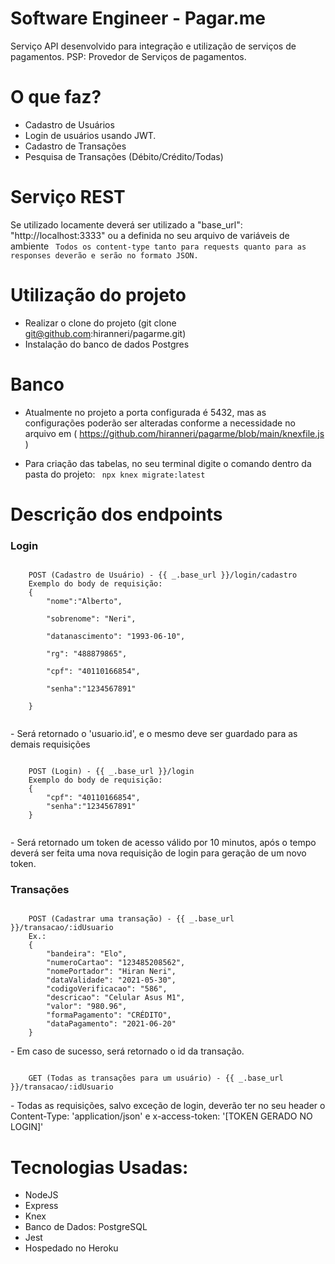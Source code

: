 # Software Engineer - Pagar.me
Serviço API desenvolvido para integração e utilização de serviços de pagamentos.
PSP: Provedor de Serviços de pagamentos.

# O que faz?
 - Cadastro de Usuários
 - Login de usuários usando JWT.
 - Cadastro de Transações
 - Pesquisa de Transações (Débito/Crédito/Todas)
 
 # Serviço REST
Se utilizado locamente deverá ser utilizado a "base_url": "http://localhost:3333" ou a definida no seu arquivo de variáveis de ambiente
<code>
	Todos os content-type tanto para requests quanto para as responses deverão e serão no formato JSON. 
</code>

# Utilização do projeto
- Realizar o clone do projeto (git clone git@github.com:hiranneri/pagarme.git)
- Instalação do banco de dados Postgres

# Banco
- Atualmente no projeto a porta configurada é 5432, mas as configurações poderão ser alteradas conforme a necessidade no arquivo em ( https://github.com/hiranneri/pagarme/blob/main/knexfile.js )

- Para criação das tabelas, no seu terminal digite o comando dentro da pasta do projeto:
<code> npx knex migrate:latest </code>

# Descrição dos endpoints
 <h3>Login</h3>
<code> 
	POST (Cadastro de Usuário) - {{ _.base_url }}/login/cadastro &nbsp;
	Exemplo do body de requisição:
	{
		"nome":"Alberto", <br>
		"sobrenome": "Neri", <br>
		"datanascimento": "1993-06-10", <br>
		"rg": "488879865", <br>
		"cpf": "40110166854", <br>
		"senha":"1234567891" <br>
	}
	
</code>
	<p> - Será retornado o 'usuario.id', e o mesmo deve ser guardado para as demais requisições </p>

<code>
	POST (Login) - {{ _.base_url }}/login &nbsp;
	Exemplo do body de requisição:
	{
		"cpf": "40110166854",
		"senha":"1234567891"
	}

</code>
	<p>- Será retornado um token de acesso válido por 10 minutos, após o tempo &nbsp; deverá ser feita uma nova requisição de login para geração de um novo token. 
	</p>
<h3>Transações</h3>
<code>
	POST (Cadastrar uma transação) - {{ _.base_url }}/transacao/:idUsuario &nbsp;
	Ex.:
	{
		"bandeira": "Elo",
		"numeroCartao": "123485208562",
		"nomePortador": "Hiran Neri",
		"dataValidade": "2021-05-30",
		"codigoVerificacao": "586",
		"descricao": "Celular Asus M1",
		"valor": "980.96",
		"formaPagamento": "CRÉDITO",
		"dataPagamento": "2021-06-20"
	}
</code>
<p>	- Em caso de sucesso, será retornado o id da transação. </p>
<code>
	GET (Todas as transações para um usuário) - {{ _.base_url }}/transacao/:idUsuario
</code>

<p> - Todas as requisições, salvo exceção de login, deverão ter no seu header o Content-Type: 'application/json' e x-access-token: '[TOKEN GERADO NO LOGIN]' <p>

# Tecnologias Usadas:
- NodeJS
- Express
- Knex
- Banco de Dados: PostgreSQL
- Jest
- Hospedado no Heroku
